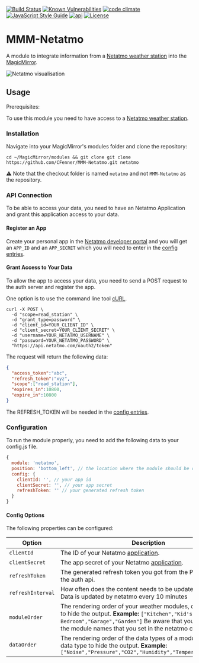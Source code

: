 [![Build Status](https://travis-ci.org/CFenner/MMM-Netatmo.svg?branch=master)](https://travis-ci.org/CFenner/MMM-Netatmo)
[![Known Vulnerabilities](https://snyk.io/test/github/cfenner/magicmirror-netatmo-module/badge.svg)](https://snyk.io/test/github/cfenner/magicmirror-netatmo-module)
[![code climate](https://codeclimate.com/github/CFenner/MMM-Netatmo/badges/gpa.svg)](https://codeclimate.com/github/CFenner/MMM-Netatmo)
[![JavaScript Style Guide](https://img.shields.io/badge/code_style-standard-brightgreen.svg)](https://standardjs.com)
[![api](https://img.shields.io/badge/api-Netatmo-orange.svg)](https://dev.netatmo.com/doc)
[![License](https://img.shields.io/github/license/mashape/apistatus.svg)](https://choosealicense.com/licenses/mit/)

# MMM-Netatmo

A module to integrate information from a [Netatmo weather station][weather-station] into the [MagicMirror][mirror].

![Netatmo visualisation](https://github.com/CFenner/MagicMirror-Netatmo-Module/blob/master/.github/preview.png)

## Usage

Prerequisites:

To use this module you need to have access to a [Netatmo weather station][weather-station].

### Installation

Navigate into your MagicMirror's modules folder and clone the repository:

```shell
cd ~/MagicMirror/modules && git clone git clone https://github.com/CFenner/MMM-Netatmo.git netatmo
```

:warning: Note that the checkout folder is named `netatmo` and not `MMM-Netatmo` as the repository.

### API Connection

To be able to access your data, you need to have an Netatmo Application and grant this application access to your data.

#### Register an App

Create your personal app in the [Netatmo developer portal][dev-portal] and you will get an `APP_ID` and an `APP_SECRET` which you will need to enter in the [config entries](#configuration).

#### Grant Access to Your Data

To allow the app to access your data, you need to send a POST request to the auth server and register the app.

One option is to use the command line tool [cURL](https://en.wikipedia.org/wiki/CURL).

```shell
curl -X POST \
  -d "scope=read_station" \
  -d "grant_type=password" \
  -d "client_id=YOUR_CLIENT_ID" \
  -d "client_secret=YOUR_CLIENT_SECRET" \
  -d "username=YOUR_NETATMO_USERNAME" \
  -d "password=YOUR_NETATMO_PASSWORD" \
  "https://api.netatmo.com/oauth2/token"
```

The request will return the following data:

```json
{
  "access_token":"abc",
  "refresh_token":"xyz",
  "scope":["read_station"],
  "expires_in":10800,
  "expire_in":10800
}
```

The REFRESH_TOKEN will be needed in the [config entries](#configuration).

### Configuration

To run the module properly, you need to add the following data to your config.js file.

```js
{
  module: 'netatmo',
  position: 'bottom_left', // the location where the module should be displayed
  config: {
    clientId: '', // your app id
    clientSecret: '', // your app secret
    refreshToken: '' // your generated refresh token
  }
}
```

#### Config Options

The following properties can be configured:

|Option|Description|Default|Required|
|---|---|---|---|
|`clientId`|The ID of your Netatmo [application][dev-portal].||yes|
|`clientSecret`|The app secret of your Netatmo [application][dev-portal].||yes|
|`refreshToken`|The generated refresh token you got from the POST request to the auth api.||yes|
|`refreshInterval`|How often does the content needs to be updated (minutes)? Data is updated by netatmo every 10 minutes|`3`|no|
|`moduleOrder`|The rendering order of your weather modules, ommit a module to hide the output. **Example:** `["Kitchen","Kid's Bedroom","Garage","Garden"]` Be aware that you need to use the module names that you set in the netatmo configuration.||no|
|`dataOrder`|The rendering order of the data types of a module, ommit a data type to hide the output. **Example:** `["Noise","Pressure","CO2","Humidity","Temperature","Rain"]`||no|

[weather-station]: https://www.netatmo.com/weather
[dev-portal]: https://dev.netatmo.com/apps/
[mirror]: https://github.com/SAP/jenkins-library/issues
